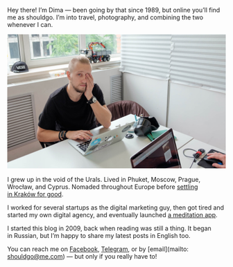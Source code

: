 Hey there! I’m Dima — been going by that since 1989, but online you’ll find me as shouldgo. I’m into travel, photography, and combining the two whenever I can.

![](/assets/images/2017/08/DSCF3332.jpg)

I grew up in the void of the Urals. Lived in Phuket, Moscow, Prague, Wrocław, and Cyprus. Nomaded throughout Europe before [settling in Kraków for good](/blog/love-poland/).

I worked for several startups as the digital marketing guy, then got tired and started my own digital agency, and eventually launched [a meditation app](http://praktika.app/).

I started this blog in 2009, back when reading was still a thing. It began in Russian, but I’m happy to share my latest posts in English too.

You can reach me on [Facebook](https://facebook.com/dima.afonin), [Telegram](http://telegram.me/shouldgo), or by [email](mailto: shouldgo@me.com) — but only if you really have to!